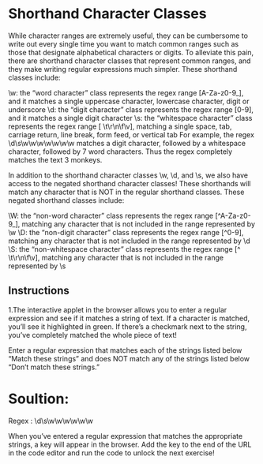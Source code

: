 # Shorthand Character Classes
While character ranges are extremely useful, they can be cumbersome to write out every 
single time you want to match common ranges such as those that designate alphabetical characters or digits.
To alleviate this pain, there are shorthand character classes that represent common ranges, 
and they make writing regular expressions much simpler. These shorthand classes include:

\w: the “word character” class represents the regex range [A-Za-z0-9_], and it matches a single 
uppercase character, lowercase character, digit or underscore
\d: the “digit character” class represents the regex range [0-9], and it matches a single digit character
\s: the “whitespace character” class represents the regex range [ \t\r\n\f\v], matching a single space, 
tab, carriage return, line break, form feed, or vertical tab
For example, the regex \d\s\w\w\w\w\w\w\w matches a digit character, followed by a whitespace character,
followed by 7 word characters. Thus the regex completely matches the text 3 monkeys.

In addition to the shorthand character classes \w, \d, and \s, we also have access to the negated 
shorthand character classes! These shorthands will match any character that is NOT in the regular shorthand classes. 
These negated shorthand classes include:

\W: the “non-word character” class represents the regex range [^A-Za-z0-9_], matching any character that is not included in the range represented by \w
\D: the “non-digit character” class represents the regex range [^0-9], matching any character that is not included in the range represented by \d
\S: the “non-whitespace character” class represents the regex range [^ \t\r\n\f\v], matching any character that is not included in the range represented by \s
## Instructions
1.The interactive applet in the browser allows you to enter a regular expression and see if it matches a string of text. If a character is matched, you’ll see it highlighted in green. If there’s a checkmark next to the string, you’ve completely matched the whole piece of text!

Enter a regular expression that matches each of the strings listed below “Match these strings” and 
does NOT match any of the strings listed below “Don’t match these strings.”

# Soultion:
  Regex : \d\s\w\w\w\w\w\w

When you’ve entered a regular expression that matches the appropriate strings, a key will appear in the browser. Add the key to the end of the URL in the code editor and run the code to unlock the next exercise!
